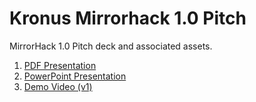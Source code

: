# Kronus Mirrorhack 1.0 Pitch
MirrorHack 1.0 Pitch deck and associated assets.

1. [PDF Presentation](./kronus-mirrorhack-pdf.pdf)
2. [PowerPoint Presentation](./kronus-mirrorhack-ppt.pptx)
3. [Demo Video (v1)](./kronus-demovideo-v1.mp4)
